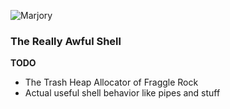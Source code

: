 ![Marjory](https://vignette.wikia.nocookie.net/muppet/images/b/b8/Trash_heap.jpg/revision/latest?cb=20101120181311)

### The Really Awful Shell

**TODO**
  * The Trash Heap Allocator of Fraggle Rock 
  * Actual useful shell behavior like pipes and stuff


